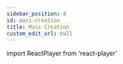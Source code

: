 ```yaml
---
sidebar_position: 4
id: mass-creation
title: Mass Creation
custom_edit_url: null
---
```

import ReactPlayer from 'react-player'

